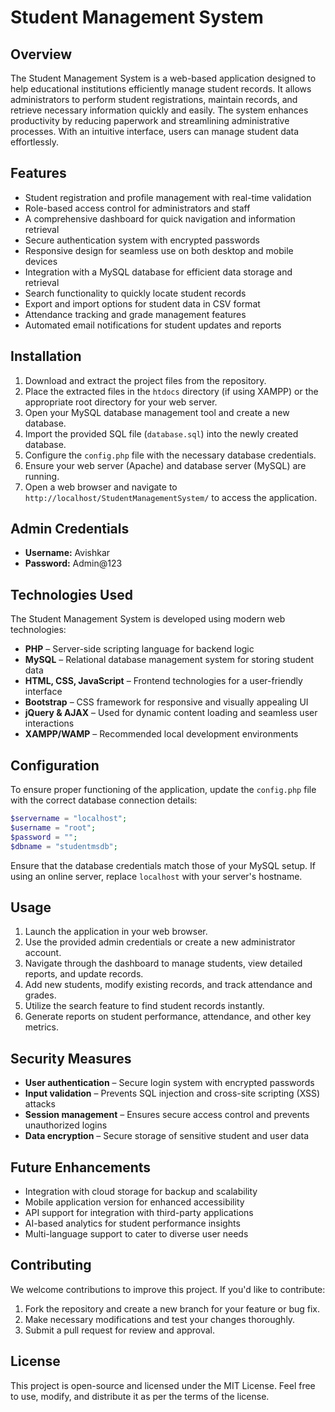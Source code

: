 # Student Management System

## Overview
The Student Management System is a web-based application designed to help educational institutions efficiently manage student records. It allows administrators to perform student registrations, maintain records, and retrieve necessary information quickly and easily. The system enhances productivity by reducing paperwork and streamlining administrative processes. With an intuitive interface, users can manage student data effortlessly.

## Features
- Student registration and profile management with real-time validation
- Role-based access control for administrators and staff
- A comprehensive dashboard for quick navigation and information retrieval
- Secure authentication system with encrypted passwords
- Responsive design for seamless use on both desktop and mobile devices
- Integration with a MySQL database for efficient data storage and retrieval
- Search functionality to quickly locate student records
- Export and import options for student data in CSV format
- Attendance tracking and grade management features
- Automated email notifications for student updates and reports

## Installation
1. Download and extract the project files from the repository.
2. Place the extracted files in the `htdocs` directory (if using XAMPP) or the appropriate root directory for your web server.
3. Open your MySQL database management tool and create a new database.
4. Import the provided SQL file (`database.sql`) into the newly created database.
5. Configure the `config.php` file with the necessary database credentials.
6. Ensure your web server (Apache) and database server (MySQL) are running.
7. Open a web browser and navigate to `http://localhost/StudentManagementSystem/` to access the application.

## Admin Credentials
- **Username:** Avishkar
- **Password:** Admin@123

## Technologies Used
The Student Management System is developed using modern web technologies:
- **PHP** – Server-side scripting language for backend logic
- **MySQL** – Relational database management system for storing student data
- **HTML, CSS, JavaScript** – Frontend technologies for a user-friendly interface
- **Bootstrap** – CSS framework for responsive and visually appealing UI
- **jQuery & AJAX** – Used for dynamic content loading and seamless user interactions
- **XAMPP/WAMP** – Recommended local development environments

## Configuration
To ensure proper functioning of the application, update the `config.php` file with the correct database connection details:
```php
$servername = "localhost";
$username = "root";
$password = "";
$dbname = "studentmsdb";
```
Ensure that the database credentials match those of your MySQL setup. If using an online server, replace `localhost` with your server's hostname.

## Usage
1. Launch the application in your web browser.
2. Use the provided admin credentials or create a new administrator account.
3. Navigate through the dashboard to manage students, view detailed reports, and update records.
4. Add new students, modify existing records, and track attendance and grades.
5. Utilize the search feature to find student records instantly.
6. Generate reports on student performance, attendance, and other key metrics.

## Security Measures
- **User authentication** – Secure login system with encrypted passwords
- **Input validation** – Prevents SQL injection and cross-site scripting (XSS) attacks
- **Session management** – Ensures secure access control and prevents unauthorized logins
- **Data encryption** – Secure storage of sensitive student and user data

## Future Enhancements
- Integration with cloud storage for backup and scalability
- Mobile application version for enhanced accessibility
- API support for integration with third-party applications
- AI-based analytics for student performance insights
- Multi-language support to cater to diverse user needs

## Contributing
We welcome contributions to improve this project. If you'd like to contribute:
1. Fork the repository and create a new branch for your feature or bug fix.
2. Make necessary modifications and test your changes thoroughly.
3. Submit a pull request for review and approval.

## License
This project is open-source and licensed under the MIT License. Feel free to use, modify, and distribute it as per the terms of the license.

